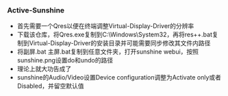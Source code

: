 ### Active-Sunshine
* 首先需要一个Qres以便在终端调整Virtual-Display-Driver的分辨率
* 下载该仓库，将Qres.exe复制到C:\Windows\System32，再将res++.bat复制到Virtual-Display-Driver的安装目录并可能需要同步修改其文件内路径
* 将副屏.bat 主屏.bat复制到任意文件夹，打开sunshine webui，按照sunshine.png设置do和undo的路径
* 理论上就大功告成了
* sunshine的Audio/Video设置Device configuration调整为Activate only或者Disabled，并留空默认值